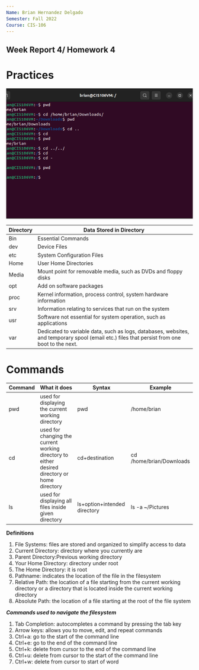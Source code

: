 ```yaml
---
Name: Brian Hernandez Delgado
Semester: Fall 2022
Course: CIS-106
---
```





## Week Report 4/ Homework 4


# Practices
![P1](P1.png)




| Directory | Data Stored in Directory                                                                                                                      |
| --------- | --------------------------------------------------------------------------------------------------------------------------------------------- |
| Bin       | Essential Commands                                                                                                                            |
| dev       | Device Files                                                                                                                                  |
| etc       | System Configuration Files                                                                                                                    |
| Home      | User Home Directories                                                                                                                         |
| Media     | Mount point for removable media, such as DVDs and floppy disks                                                                                |
| opt       | Add on software packages                                                                                                                      |
| proc      | Kernel information, process control, system hardware information                                                                              |
| srv       | Information relating to services that run on the system                                                                                       |
| usr       | Software not essential for system operation, such as applications                                                                             |
| var       | Dedicated to variable data, such as logs, databases, websites, and temporary spool (email etc.) files that persist from one boot to the next. |

# Commands
| Command | What it does                                                                                  | Syntax                       | Example                  |
| ------- | --------------------------------------------------------------------------------------------- | ---------------------------- | ------------------------ |
| pwd     | used for displaying the current working directory                                             | pwd                          | /home/brian              |
| cd      | used for changing the current working directory to either desired directory or home directory | cd+destination               | cd /home/brian/Downloads |
| ls      | used for displaying all files inside given directory                                          | ls+option+intended directory | ls -a ~/Pictures         |

**Definitions**
1. File Systems: files are stored and organized to simplify access to data
2. Current Directory: directory where you currently are
3. Parent Directory:Previous working directory
4. Your Home Directory: directory under root
5. The Home Directory: it is root
6. Pathname: indicates the location of the file in the filesystem
7. Relative Path: the location of a file starting from the current working directory or a directory that is located inside the current working directory 
8. Absolute Path: the location of a file starting at the root of the file system

***Commands used to navigate the filesystem***
1. Tab Completion: autocompletes a command by pressing the tab key
2. Arrow keys: allows you to move, edit, and repeat commands
3. Ctrl+a: go to the start of the command line
4. Ctrl+e: go to the end of the command line
5. Ctrl+k: delete from cursor to the end of the command line
6. Ctrl+u: delete from cursor to the start of the command line
7. Ctrl+w: delete from cursor to start of word